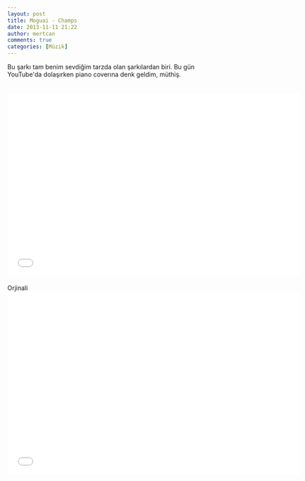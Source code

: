 ```yaml
---
layout: post
title: Moguai - Champs
date: 2013-11-11 21:22
author: mertcan
comments: true
categories: [Müzik]
---
```

Bu şarkı tam benim sevdiğim tarzda olan şarkılardan biri. Bu gün YouTube'da dolaşırken piano coverına denk geldim, müthiş.<br /><br /><br /><iframe allowfullscreen="" frameborder="0" height="415" src="//www.youtube.com/embed/i0SlMTFsTNw" width="660"></iframe> <br /><br /> Orjinali <br /><iframe width="660" height="415" src="//www.youtube.com/embed/HJcrENrPKyc" frameborder="0" allowfullscreen></iframe>
